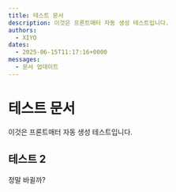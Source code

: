 ```yaml
---
title: 테스트 문서
description: 이것은 프론트매터 자동 생성 테스트입니다.
authors:
  - XIYO
dates:
  - 2025-06-15T11:17:16+0000
messages:
  - 문서 업데이트
---
```


# 테스트 문서

이것은 프론트매터 자동 생성 테스트입니다.

## 테스트 2

정말 바귈까?
